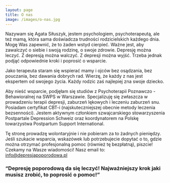 ```yaml
---
layout: page
title: O nas
image: /images/o-nas.jpg
---
```


Nazywam się Agata Siłuszyk, jestem psychologiem, psychoterapeutą, ale też mamą, która sama doświadcza trudności rodzicielskich każdego dnia. Mogę Was zapewnić, że to żaden wstyd cierpieć. Ważne jest, aby zawalczyć o siebie i swoją rodzinę, o swoje zdrowie. Depresję można leczyć. Z depresją można walczyć. Z depresji można wyjść. Trzeba jednak podjąć odpowiednie kroki i poprosić o wsparcie.

Jako terapeuta staram się wspierać mamy i ojców bez osądzania, bez pouczania, bez dawania dobrych rad. Wierzę, że każdy z nas jest ekspertem od swojego życia. Każdy rodzic zaś najlepiej zna swoje dziecko.

Aby nieść wsparcie, podjęłam się studiów z Psychoterapii Poznawczo - Behawioralnej na SWPS w Warszawie. Specjalizuję się zwłaszcza w prowadzeniu terapii depresji, zaburzeń lękowych i leczeniu zaburzeń snu. Posiadam certyfikat CBT-i (najskuteczniejszej obecnie metody leczenia bezsenności). Jestem aktywnym członkiem szwajcarskiego stowarzyszenia Postpartale Depression Schweiz oraz koordynatorem na Polskę towarzystwa Postpartum Support International. 

Tę stronę prowadzę wolontaryjnie i nie pobieram za to żadnych pieniędzy. Jeśli szukacie wsparcia, wskazówek lub potrzebujecie dopytać o to, gdzie można otrzymać profesjonalną pomoc (również tę bezpłatną), piszcie! Czekamy na Wasze wiadomości! Nasz email to: <info@depresjapoporodowa.pl>


<div class="box">
<h3>“Depresję poporodową da się leczyć! Najważniejszy krok jaki musisz zrobić, to poprosić o pomoc!”</h3>
</div>

